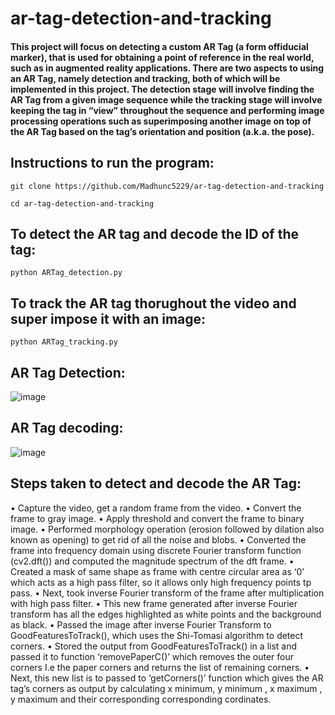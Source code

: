 # ar-tag-detection-and-tracking
#### This project will focus on detecting a custom AR Tag (a form offiducial marker), that is used for obtaining a point of reference in the real world, such as in augmented reality applications. There are two aspects to using an AR Tag, namely detection and tracking, both of which will be implemented in this project. The detection stage will involve finding the AR Tag from a given image sequence while the tracking stage will involve keeping the tag in “view” throughout the sequence and performing image processing operations  such as superimposing another image on top of the AR Tag based on the tag’s orientation and position (a.k.a. the pose).


## Instructions to run the program:

`git clone https://github.com/Madhunc5229/ar-tag-detection-and-tracking`

`cd ar-tag-detection-and-tracking`

## To detect the AR tag and decode the ID of the tag:

`python ARTag_detection.py`

## To track the AR tag thorughout the video and super impose it with an image:

`python ARTag_tracking.py`

## AR Tag Detection:

![image](https://user-images.githubusercontent.com/61328094/157696518-982c24cf-7b5a-4764-bfa4-c25a68371fb9.png)

## AR Tag decoding:

![image](https://user-images.githubusercontent.com/61328094/157696653-120990a7-0912-44ec-8eb9-a55de6cf0559.png)

## Steps taken to detect and decode the AR Tag:

• Capture the video, get a random frame from the video.
• Convert the frame to gray image.
• Apply threshold and convert the frame to binary image.
• Performed morphology operation (erosion followed by dilation also known as opening) to get rid of all the noise and blobs.
• Converted the frame into frequency domain using discrete Fourier transform function (cv2.dft()) and computed the magnitude spectrum of the dft frame.
• Created a mask of same shape as frame with centre circular area as ‘0’ which acts as a high pass filter, so it allows only high frequency points tp pass.
• Next, took inverse Fourier transform of the frame after multiplication with high pass filter.
• This new frame generated after inverse Fourier transform has all the edges highlighted as white points and the background as black.
• Passed the image after inverse Fourier Transform to GoodFeaturesToTrack(), which uses the Shi-Tomasi algorithm to detect corners.
• Stored the output from GoodFeaturesToTrack() in a list and passed it to function ‘removePaperC()’ which removes the outer four corners I.e the paper corners and returns the list of remaining corners.
• Next, this new list is to passed to ‘getCorners()’ function which gives the AR tag’s corners as output by calculating x minimum, y minimum , x maximum , y maximum and their corresponding corresponding cordinates.
